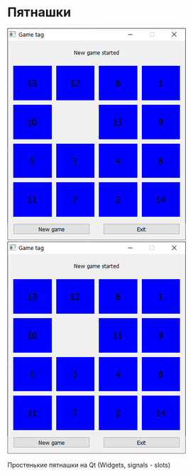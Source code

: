 # Пятнашки

![Пятнашки](screenshots/1.png)
![Пятнашки](screenshots/2.png)

Простенькие пятнашки на Qt (Widgets, signals - slots)